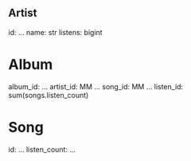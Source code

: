 ## Artist
id: ...
name: str
listens: bigint

# Album
album_id: ...
artist_id: MM ...
song_id: MM ...
listen_id: sum(songs.listen_count)

# Song
id: ...
listen_count: ...